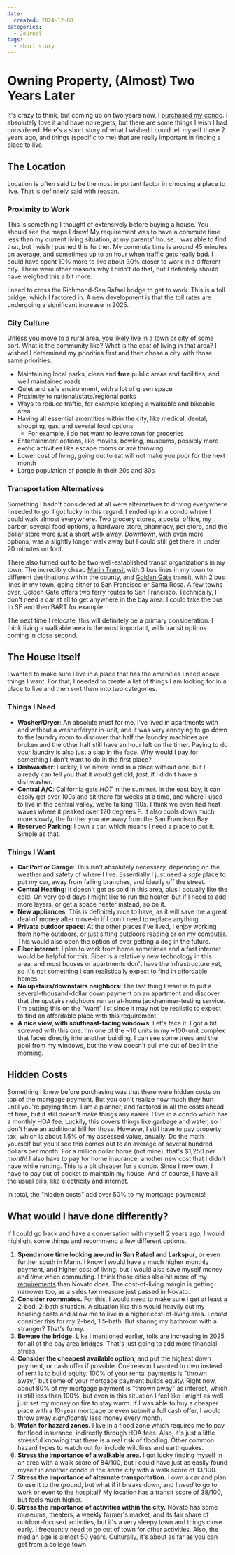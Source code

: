 ```yaml
---
date:
  created: 2024-12-08
categories:
  - Journal
tags:
  - short story
---
```

# Owning Property, (Almost) Two Years Later

It's crazy to think, but coming up on two years now, I [purchased my condo](./2024-06-14-buying-house.md). I absolutely love it and have no regrets, but there are some things I wish I had considered. Here's a short story of what I wished I could tell myself those 2 years ago, and things (specific to me) that are really important in finding a place to live.

<!-- more -->

## The Location

Location is often said to be the most important factor in choosing a place to live. That is definitely said with reason.

### Proximity to Work

This is something I thought of extensively before buying a house. You should see the maps I drew! My requirement was to have a commute time less than my current living situation, at my parents' house. I was able to find that, but I wish I pushed this further. My commute time is around 45 minutes on average, and sometimes up to an hour when traffic gets really bad. I could have spent 10% more to live about 30% closer to work in a different city. There were other reasons why I didn't do that, but I definitely should have weighed this a bit more.

I need to cross the Richmond-San Rafael bridge to get to work. This is a toll bridge, which I factored in. A new development is that the toll rates are undergoing a significant increase in 2025.

### City Culture

Unless you move to a rural area, you likely live in a town or city of some sort. What is the community like? What is the cost of living in that area? I wished I determined my priorities first and then chose a city with those same priorities.

- Maintaining local parks, clean and **free** public areas and facilities, and well maintained roads
- Quiet and safe environment, with a lot of green space
- Proximity to national/state/regional parks
- Ways to reduce traffic, for example keeping a walkable and bikeable area
- Having all essential amentities within the city, like medical, dental, shopping, gas, and several food options
    - For example, I do not want to leave town for groceries
- Entertainment options, like movies, bowling, museums, possibly more exotic activities like escape rooms or axe throwing
- Lower cost of living, going out to eat will not make you poor for the next month
- Large population of people in their 20s and 30s

### Transportation Alternatives

Something I hadn't considered at all were alternatives to driving everywhere I needed to go. I got lucky in this regard. I ended up in a condo where I could walk almost everywhere. Two grocery stores, a postal office, my barber, several food options, a hardware store, pharmacy, pet store, and the dollar store were just a short walk away. Downtown, with even more options, was a slightly longer walk away but I could still get there in under 20 minutes on foot.

There also turned out to be two well-established transit organizations in my town. The incredibly cheap [Marin Transit](https://marintransit.org/) with 3 bus lines in my town to different destinations within the county, and [Golden Gate](https://www.goldengate.org/) transit, with 2 bus lines in my town, going either to San Francisco or Santa Rosa. A few towns over, Golden Gate offers two ferry routes to San Francisco. Technically, I don't need a car at all to get anywhere in the bay area. I could take the bus to SF and then BART for example.

The next time I relocate, this will definitely be a primary consideration. I think living a walkable area is the most important, with transit options coming in close second.

## The House Itself

I wanted to make sure I live in a place that has the amenities I need above things I want. For that, I needed to create a list of things I am looking for in a place to live and then sort them into two categories.

### Things I Need

- **Washer/Dryer**: An absolute must for me. I've lived in apartments with and without a washer/dryer in-unit, and it was very annoying to go down to the laundry room to discover that half the laundry machines are broken and the other half still have an hour left on the timer. Paying to do your laundry is also just a slap in the face. Why would I pay for something I don't want to do in the first place?
- **Dishwasher**: Luckily, I've never lived in a place without one, but I already can tell you that it would get old, *fast*, if I didn't have a dishwasher.
- **Central A/C**: California gets *HOT* in the summer. In the east bay, it can easily get over 100s and sit there for weeks at a time, and where I used to live in the central valley, we're talking 110s. I think we even had heat waves where it peaked over 120 degrees F. It also cools down much more slowly, the further you are away from the San Francisco Bay.
- **Reserved Parking**: I own a car, which means I need a place to put it. Simple as that.

### Things I Want

- **Car Port or Garage**: This isn't absolutely necessary, depending on the weather and safety of where I live. Essentially I just need a *safe* place to put my car, away from falling branches, and ideally off the street.
- **Central Heating**: It doesn't get as cold in this area, plus I actually like the cold. On very cold days I might like to run the heater, but if I need to add more layers, or get a space heater instead, so be it.
- **New appliances**: This is definitely nice to have, as it will save me a great deal of money after move-in if I don't need to replace anything.
- **Private outdoor space**: At the other places I've lived, I enjoy working from home outdoors, or just sitting outdoors reading or on my computer. This would also open the option of ever getting a dog in the future.
- **Fiber internet**: I plan to work from home sometimes and a fast internet would be helpful for this. Fiber is a relatively new technology in this area, and most houses or apartments don't have the infrastructure yet, so it's not something I can realistically expect to find in affordable homes.
- **No upstairs/downstairs neighbors**: The last thing I want is to put a several-thousand-dollar down payment on an apartment and discover that the upstairs neighbors run an at-home jackhammer-testing service. I'm putting this on the "want" list since it may not be realistic to expect to find an affordable place with this requirement.
- **A nice view, with southeast-facing windows**: Let's face it. I got a bit screwed with this one. I'm one of the ~10 units in my ~100-unit complex that faces directly into another building. I can see some trees and the pool from my windows, but the view doesn't pull me out of bed in the morning.

## Hidden Costs

Something I knew before purchasing was that there were hidden costs on top of the mortgage payment. But you don't realize how much they hurt until you're paying them. I am a planner, and factored in all the costs ahead of time, but it still doesn't make things any easier. I live in a condo which has a monthly HOA fee. Luckily, this covers things like garbage and water, so I don't have an additional bill for those. However, I still have to pay property tax, which is about 1.5% of my assessed value, anually. Do the math yourself but you'll see this comes out to an average of several hundred dollars per month. For a million dollar home (not mine), that's \$1,250 *per month*! I also have to pay for home insurance, another new cost that I didn't have while renting. This is a bit cheaper for a condo. Since I now own, I have to pay out of pocket to maintain my house. And of course, I have all the usual bills, like electricity and internet.

In total, the "hidden costs" add over 50% to my mortgage payments!

## What would I have done differently?

If I could go back and have a conversation with myself 2 years ago, I would highlight some things and recommend a few different options.

1. **Spend more time looking around in San Rafael and Larkspur**, or even further south in Marin. I know I would have a much higher monthly payment, and higher cost of living, but I would also save myself money and *time* when commuting. I think those cities also hit more of my [requirements](#your-city) than Novato does. The cost-of-living margin is getting narrower too, as a sales tax measure just passed in Novato.
1. **Consider roommates.** For this, I would need to make sure I get at least a 2-bed, 2-bath situation. A situation like this would heavily cut my housing costs and allow me to live in a higher cost-of-living area. I *could* consider this for my 2-bed, 1.5-bath. But sharing my bathroom with a stranger? That's funny.
1. **Beware the bridge.** Like I mentioned earlier, tolls are increasing in 2025 for all of the bay area bridges. That's just going to add more financial stress.
1. **Consider the cheapest available option**, and put the highest down payment, or cash offer if possible. One reason I wanted to own instead of rent is to build equity. 100% of your rental payments is "thrown away," but some of your mortgage payment builds equity. Right now, about 80% of my mortgage payment is "thrown away" as interest, which is still less than 100%, but even in this situation I feel like I might as well just set my money on fire to stay warm. If I was able to buy a cheaper place with a 10-year mortgage or even submit a full cash offer, I would throw away *significantly* less money every month.
1. **Watch for hazard zones.** I live in a flood zone which requires me to pay for flood insurance, indirectly through HOA fees. Also, it's just a little stressful knowing that there is a real risk of flooding. Other common hazard types to watch out for include wildfires and earthquakes.
1. **Stress the importance of a walkable area.** I got lucky finding myself in an area with a walk score of 84/100, but I could have just as easily found myself in another condo in the *same* city with a walk score of 13/100.
1. **Stress the importance of alternate transportation.** I own a car and plan to use it to the ground, but what if it breaks down, and I *need* to go to work or even to the hospital? My location has a transit score of 38/100, but feels much higher.
1. **Stress the importance of activities within the city.** Novato has some museums, theaters, a weekly farmer's market, and its fair share of outdoor-focused activities, but it's a very sleepy town and things close early. I frequently need to go out of town for other activities. Also, the median age is almost 50 years. Culturally, it's about as far as you can get from a college town.
